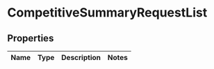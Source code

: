 # CompetitiveSummaryRequestList

## Properties
Name | Type | Description | Notes
------------ | ------------- | ------------- | -------------

